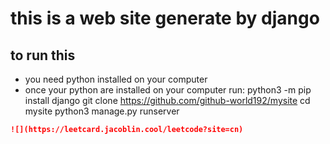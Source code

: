 # this is a web site generate by django 
## to run this 
- you need python installed on your computer 
- once your python are installed on your computer
run:
python3 -m pip install django
git clone https://github.com/github-world192/mysite
cd mysite
python3 manage.py runserver

```md
![](https://leetcard.jacoblin.cool/leetcode?site=cn)
```

